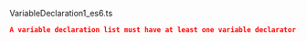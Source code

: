 VariableDeclaration1_es6.ts
```json
A variable declaration list must have at least one variable declarator.
```
